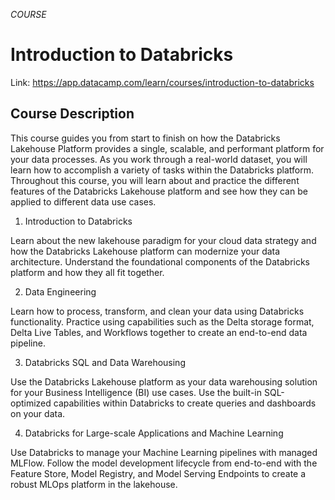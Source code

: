 *COURSE*

# Introduction to Databricks

Link: https://app.datacamp.com/learn/courses/introduction-to-databricks

## Course Description
This course guides you from start to finish on how the Databricks Lakehouse Platform provides a single, scalable, and performant platform for your data processes. As you work through a real-world dataset, you will learn how to accomplish a variety of tasks within the Databricks platform. Throughout this course, you will learn about and practice the different features of the Databricks Lakehouse platform and see how they can be applied to different data use cases.

1. Introduction to Databricks

Learn about the new lakehouse paradigm for your cloud data strategy and how the Databricks Lakehouse platform can modernize your data architecture. Understand the foundational components of the Databricks platform and how they all fit together.

2. Data Engineering

Learn how to process, transform, and clean your data using Databricks functionality. Practice using capabilities such as the Delta storage format, Delta Live Tables, and Workflows together to create an end-to-end data pipeline.

3. Databricks SQL and Data Warehousing

Use the Databricks Lakehouse platform as your data warehousing solution for your Business Intelligence (BI) use cases. Use the built-in SQL-optimized capabilities within Databricks to create queries and dashboards on your data.

4. Databricks for Large-scale Applications and Machine Learning

Use Databricks to manage your Machine Learning pipelines with managed MLFlow. Follow the model development lifecycle from end-to-end with the Feature Store, Model Registry, and Model Serving Endpoints to create a robust MLOps platform in the lakehouse.
